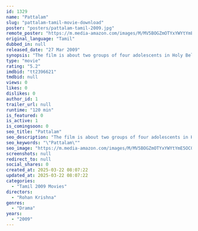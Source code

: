 ```yaml
---
id: 1329
name: "Pattalam"
slug: "pattalam-tamil-movie-download"
poster: "posters/pattalam-tamil-2009.jpg"
remote_poster: "https://m.media-amazon.com/images/M/MV5BOGZmOTYxYWYtYmE5OC00M2I0LTgwM2QtOGJhOWY1NGU1YjAxXkEyXkFqcGdeQXVyNTAwMjE0OTE@._V1_SX300.jpg"
original_language: "Tamil"
dubbed_in: null
released_date: "27 Mar 2009"
synopsis: "The film is about two groups of four adolescents in Holy Bells School, who are pitted against each other. Their encounters make up the first part.and suddenly, the two groups unite together ."
type: "movie"
rating: "5.2"
imdbid: "tt2396621"
tmdbid: null
views: 0
likes: 0
dislikes: 0
author_id: 1
trailer_url: null
runtime: "120 min"
is_featured: 0
is_active: 1
is_comingsoon: 0
seo_title: "Pattalam"
seo_description: "The film is about two groups of four adolescents in Holy Bells School, who are pitted against each other. Their encounters make up the first part.and suddenly, the two groups unite together ."
seo_keywords: "\"Pattalam\""
seo_image: "https://m.media-amazon.com/images/M/MV5BOGZmOTYxYWYtYmE5OC00M2I0LTgwM2QtOGJhOWY1NGU1YjAxXkEyXkFqcGdeQXVyNTAwMjE0OTE@._V1_SX300.jpg"
screenshots: null
redirect_to: null
social_shares: 0
created_at: 2025-03-22 08:07:22
updated_at: 2025-03-22 08:07:22
categories:
  - "Tamil 2009 Movies"
directors:
  - "Rohan Krishna"
genres:
  - "Drama"
years:
  - "2009"
---
```

